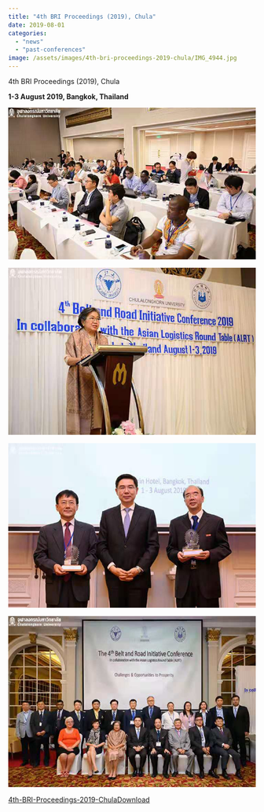 ```yaml
---
title: "4th BRI Proceedings (2019), Chula"
date: 2019-08-01
categories: 
  - "news"
  - "past-conferences"
image: /assets/images/4th-bri-proceedings-2019-chula/IMG_4944.jpg
---
```


4th BRI Proceedings (2019), Chula

**1-3 August 2019, Bangkok, Thailand**

![](/assets/images/4th-bri-proceedings-2019-chula/IMG_4944.jpg)

![](/assets/images/4th-bri-proceedings-2019-chula/IMG_4941.jpg)

![](/assets/images/4th-bri-proceedings-2019-chula/IMG_4939.jpg)

![](/assets/images/4th-bri-proceedings-2019-chula/IMG_4942-1.jpg)

[4th-BRI-Proceedings-2019-Chula](/assets/images/4th-bri-proceedings-2019-chula/4th-BRI-Proceedings-2019-Chula.pdf)[Download](/assets/images/4th-bri-proceedings-2019-chula/4th-BRI-Proceedings-2019-Chula.pdf)
